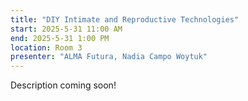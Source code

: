```yaml
---
title: "DIY Intimate and Reproductive Technologies"
start: 2025-5-31 11:00 AM
end: 2025-5-31 1:00 PM
location: Room 3
presenter: "ALMA Futura, Nadia Campo Woytuk"
---
```


Description coming soon!
